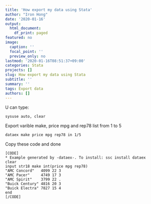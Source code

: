 ```yaml
---
title: 'How export my data using Stata'
author: "Iron Hong"
date: '2020-01-16'
output:
  html_document:
    df_print: paged
featured: no
image:
  caption: ''
  focal_point: ''
  preview_only: no
lastmod: '2020-01-16T08:51:37+09:00'
categories: Stata
projects: []
slug: How export my data using Stata
subtitle: ''
summary: ''
tags: Export data
authors: []
---
```








U can type:
```
sysuse auto, clear
```

Export varible make, price mpg and rep78 list from 1 to 5
```
dataex make price mpg rep78 in 1/5
```

Copy these code and done
```
[CODE]
* Example generated by -dataex-. To install: ssc install dataex
clear
input str18 make int(price mpg rep78)
"AMC Concord"   4099 22 3
"AMC Pacer"     4749 17 3
"AMC Spirit"    3799 22 .
"Buick Century" 4816 20 3
"Buick Electra" 7827 15 4
end
[/CODE]
```



